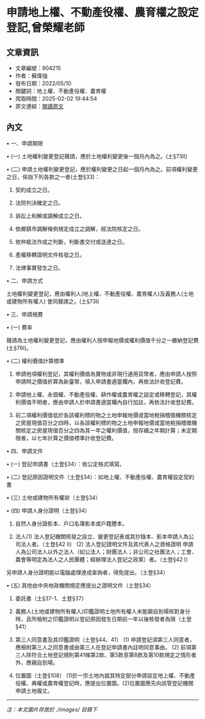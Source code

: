 # 申請地上權、不動產役權、農育權之設定登記,曾榮耀老師

## 文章資訊
- 文章編號：904215
- 作者：蘇偉強
- 發布日期：2022/05/10
- 關鍵詞：地上權、不動產役權、農育權
- 爬取時間：2025-02-02 19:44:54
- 原文連結：[閱讀原文](https://real-estate.get.com.tw/Columns/detail.aspx?no=904215)

## 內文
• 一、申請期限

• (一) 土地權利變更登記聲請，應於土地權利變更後一個月內為之。(土§73II)

• (二) 申請土地權利變更登記，應於權利變更之日起一個月內為之。前項權利變更之日，係指下列各款之一者(土登§33)：

1. 契約成立之日。

2. 法院判決確定之日。

3. 訴訟上和解或調解成立之日。

4. 依鄉鎮市調解條例規定成立之調解，經法院核定之日。

5. 依仲裁法作成之判斷，判斷書交付或送達之日。

6. 產權移轉證明文件核發之日。

7. 法律事實發生之日。

• 二、申請方式

土地權利變更登記，應由權利人(地上權、不動產役權、農育權人)及義務人(土地或建物所有權人) 會同聲請之。(土§73I)

• 三、申請規費

• (一) 費率

聲請為土地權利變更登記，應由權利人按申報地價或權利價值千分之一繳納登記費(土§76I)。

• (二) 權利價值計算標準

1. 申請他項權利登記，其權利價值為實物或非現行通用貨幣者，應由申請人按照申請時之價值折算為新臺幣，填入申請書適當欄內，再依法計收登記費。

2. 申請地上權、永佃權、不動產役權、耕作權或農育權之設定或移轉登記，其權利價值不明者，應由申請人於申請書適當欄內自行加註，再依法計收登記費。

3. 前二項權利價值低於各該權利標的物之土地申報地價或當地稅捐稽徵機關核定之房屋現值百分之四時，以各該權利標的物之土地申報地價或當地稅捐稽徵機關核定之房屋現值百分之四為其一年之權利價值，按存續之年期計算；未定期限者，以七年計算之價值標準計收登記費。

• 四、申請文件

• (一) 登記申請書（土登§34）：依公定格式填寫。

• (二) 登記原因證明文件（土登§34）：如地上權、不動產役權、農育權設定契約書

• (三) 土地或建物所有權狀（土登§34）

• (四) 申請人身分證明（土登§34）

1. 自然人身分證影本、戶口名簿影本或戶籍謄本。

2. 法人(1) 法人登記機關核發之設立、變更登記表或其抄錄本、影本申請人為公司法人者。（土登§42 II） (2) 法人登記證明文件及其代表人之資格證明 申請人為公司法人以外之法人（如公法人；財團法人；非公司之社團法人；工會、農會等明定為法人之人民團體；經辦理法人登記之政黨）者。（土登§42 I）

另申請人身分證明能以電腦處理達成查詢者，得免提出。（土登§34）

• (五) 其他由中央地政機關規定應提出之證明文件（土登§34）

1. 委託書（土§37-1、土登§37）

2. 義務人(土地或建物所有權人)印鑑證明土地所有權人未能親自到場核對身分時，且所檢附之印鑑證明以登記原因發生日期前一年以後核發者為限（土登§41）

3. 第三人同意書及其印鑑證明（土登§44、41） (1) 申請登記須第三人同意者，應檢附第三人之同意書或由第三人在登記申請書內註明同意事由。 (2) 前項第三人除符合土地登記規則第41條第2款、第5款至第8款及第10款規定之情形者外，應親自到場。

4. 位置圖（土登§108） (1)於一宗土地內就其特定部分申請設定地上權、不動產役權、典權或農育權登記時，應提出位置圖。(2)位置圖應先向該管登記機關申請土地複丈。
---
*注：本文圖片存放於 ./images/ 目錄下*
